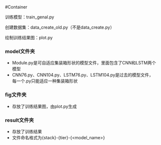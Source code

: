 #Container

训练模型：train_genal.py

创建数据集：data_create_old.py（不是data_create.py）

绘制训练结果图：plot.py

### model文件夹

* Module.py是可自适应集装箱形状的模型文件，里面包含了CNN和LSTM两个模型
* CNN76.py、CNN104.py、LSTM76.py、LSTM104.py是过去的模型文件，每一个.py只能适应一种集装箱形状

### fig文件夹

* 存放了训练结果图，由plot.py生成

### result文件夹

* 存放了训练结果
* 文件命名格式为{stack}-{tier}-{<model_name>}
